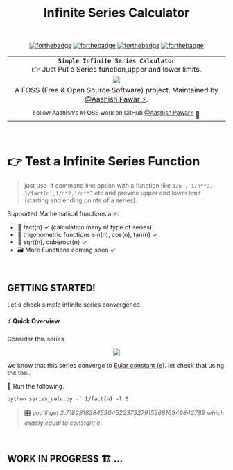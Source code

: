 <div align="center">
	<h1>Infinite Series Calculator </h1>
    <br>

[![forthebadge](https://forthebadge.com/images/badges/made-with-python.svg)](https://forthebadge.com)
[![forthebadge](https://forthebadge.com/images/badges/not-an-issue.svg)](https://forthebadge.com)
[![forthebadge](https://forthebadge.com/images/badges/built-with-love.svg)](https://forthebadge.com) 
[![forthebadge](https://forthebadge.com/images/badges/check-it-out.svg)](https://forthebadge.com)

<!-- $\sum_{i=1}^{10} t_i$ -->
<!-- for equations https://latex.codecogs.com/ -->
<table width='100%' align="center">
    <tr align='center'>
        <td align='center' width='100%' colspan='2'>
           <strong>
           <code>Simple Infinite Series Calculator</code></strong><br />
            👉 Just Put a Series function,upper and lower limits.
            <br>
            <img src="https://latex.codecogs.com/svg.latex?\sum_{n=0}^{100000}%20f(n)">
        </td>
    </tr>
    <tr align='center' >
        <td align='center'>
            A FOSS (Free & Open Source Software) project. Maintained by <a href='https://github.com/pawarashish564'>@Aashish Pawar ⚡</a>.
        </td>
    </tr>
<tr align='center'  width='100%'><td align='center'><sup> Follow Aashish's #FOSS work on GitHub <a href='https://github.com/Pawarashish564'>@Aashish Pawar⚡</a> 
</a></sup>🙌</td></tr>
</table>

</div>

<br>

# 👉 Test a Infinite Series Function

> just use -f command line option with a function like ``` 1/n , 1/n**2, 1/fact(n),1/n*2,1/n**3 ``` etc and provide upper and lower limit (starting and ending points of a series).

Supported Mathematical functions are:

- 🥞 fact(n) ✓ (calculation many n! type of series)
- 🤠 trigonometric functions sin(n), cos(n), tan(n) ✓
- 🐎 sqrt(n), cuberoot(n) ✓
- 🗃 More Functions coming soon ✓

<!-- - 💯 other series functions ✓ -->
<br>

## GETTING STARTED!

Let's check simple infinite series convergence.

#### ⚡️ Quick Overview
Consider this series. 
<br>
<p align="center">
<img src="https://latex.codecogs.com/svg.latex?\sum_{n=0}^{%20\infty%20}%201/n!">
</p>
we know that this series converge to <a href="https://en.wikipedia.org/wiki/E_(mathematical_constant)">Eular constant (e)</a>. let check that using the tool.
<br>

💯 Run the following. 

```sh
python series_calc.py -f 1/fact(n) -l 0
```


> 🎛   _you'll get 2.718281828459045223732791526816949842789 which exacly equal to constant e_.

<br>

## WORK IN  PROGRESS 🏗 ...